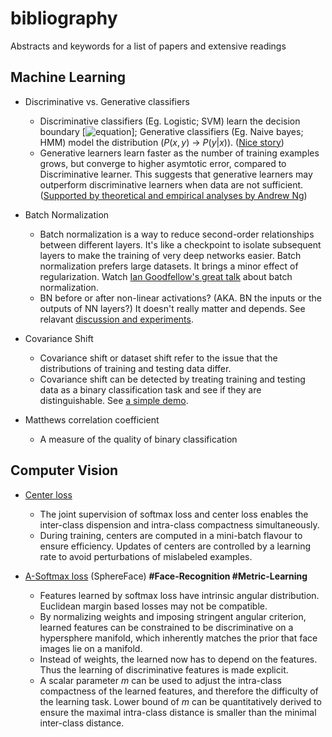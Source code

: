 # bibliography
Abstracts and keywords for a list of papers and extensive readings

## Machine Learning
* Discriminative vs. Generative classifiers
    - Discriminative classifiers (Eg. Logistic; SVM) learn the decision boundary \[![equation](http://latex.codecogs.com/gif.latex?p(y|x))\]; Generative classifiers (Eg. Naive bayes; HMM) model the distribution ($P(x,y)$ -> $P(y|x)$). ([Nice story](https://medium.com/@mlengineer/generative-and-discriminative-models-af5637a66a3))
    - Generative learners learn faster as the number of training examples grows, but converge to higher asymtotic error, compared to Discriminative learner. This suggests that generative learners may outperform discriminative learners when data are not sufficient. ([Supported by theoretical and empirical analyses by Andrew Ng](http://ai.stanford.edu/~ang/papers/nips01-discriminativegenerative.pdf))

* Batch Normalization
    - Batch normalization is a way to reduce second-order relationships between different layers. It's like a checkpoint to isolate subsequent layers to make the training of very deep networks easier. Batch normalization prefers large datasets. It brings a minor effect of regularization. Watch [Ian Goodfellow's great talk](https://www.youtube.com/watch?v=Xogn6veSyxA&feature=youtu.be) about batch normalization.
    - BN before or after non-linear activations? (AKA. BN the inputs or the outputs of NN layers?) It doesn't really matter and depends. See relavant [discussion and experiments](https://www.reddit.com/r/MachineLearning/comments/67gonq/d_batch_normalization_before_or_after_relu/).

* Covariance Shift
    - Covariance shift or dataset shift refer to the issue that the distributions of training and testing data differ.
    - Covariance shift can be detected by treating training and testing data as a binary classification task and see if they are distinguishable. See [a simple demo](https://blog.bigml.com/2014/01/03/simple-machine-learning-to-detect-covariate-shift/).

* Matthews correlation coefficient
    - A measure of the quality of binary classification

## Computer Vision

* [Center loss](https://ydwen.github.io/papers/WenECCV16.pdf)
    - The joint supervision of softmax loss and center loss enables the inter-class dispension and intra-class compactness simultaneously.
    - During training, centers are computed in a mini-batch flavour to ensure efficiency. Updates of centers are controlled by a learning rate to avoid perturbations of mislabeled examples.

* [A-Softmax loss](https://arxiv.org/abs/1704.08063) (SphereFace) **#Face-Recognition #Metric-Learning**
    - Features learned by softmax loss have intrinsic angular distribution. Euclidean margin based losses may not be compatible.
    - By normalizing weights and imposing stringent angular criterion, learned features can be constrained to be discriminative on a hypersphere manifold, which inherently matches the prior that face images lie on a manifold.
    - Instead of weights, the learned now has to depend on the features. Thus the learning of discriminative features is made explicit.
    - A scalar parameter $m$ can be used to adjust the intra-class compactness of the learned features, and therefore the difficulty of the learning task. Lower bound of $m$ can be quantitatively derived to ensure the maximal intra-class distance is smaller than the minimal inter-class distance.
